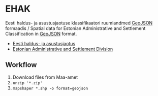 # EHAK

Eesti haldus- ja asustusjaotuse klassifikaatori ruumiandmed [GeoJSON](http://geojson.org/) formaadis / Spatial data for Estonian Administrative and Settlement Classification in [GeoJSON](http://geojson.org/) format.

- [Eesti haldus- ja asustusjaotus](http://geoportaal.maaamet.ee/est/Andmed-ja-kaardid/Haldus-ja-asustusjaotus-p119.html)
- [Estonian Administrative and Settlement Division](http://geoportaal.maaamet.ee/eng/Maps-and-Data/Administrative-and-Settlement-Division-p312.html)

## Workflow

1. Download files from Maa-amet
2. `unzip '*.zip'`
3. `mapshaper *.shp -o format=geojson`

